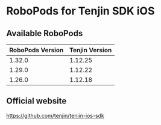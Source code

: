 # RoboPods for Tenjin SDK iOS

## Available RoboPods

| RoboPods Version | Tenjin Version |
|------------------|----------------|
| 1.32.0           | 1.12.25        |
| 1.29.0           | 1.12.22        |
| 1.26.0           | 1.12.18        |

## Official website
https://github.com/tenjin/tenjin-ios-sdk
